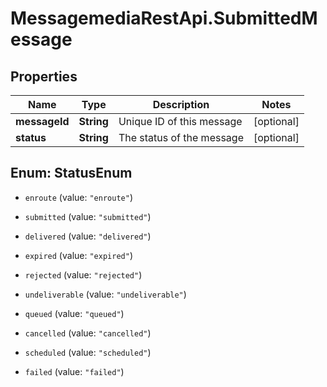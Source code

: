 # MessagemediaRestApi.SubmittedMessage

## Properties
Name | Type | Description | Notes
------------ | ------------- | ------------- | -------------
**messageId** | **String** | Unique ID of this message | [optional] 
**status** | **String** | The status of the message | [optional] 


<a name="StatusEnum"></a>
## Enum: StatusEnum


* `enroute` (value: `"enroute"`)

* `submitted` (value: `"submitted"`)

* `delivered` (value: `"delivered"`)

* `expired` (value: `"expired"`)

* `rejected` (value: `"rejected"`)

* `undeliverable` (value: `"undeliverable"`)

* `queued` (value: `"queued"`)

* `cancelled` (value: `"cancelled"`)

* `scheduled` (value: `"scheduled"`)

* `failed` (value: `"failed"`)




